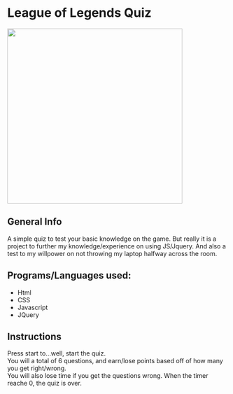 # League of Legends Quiz

<img src="https://vignette.wikia.nocookie.net/logopedia/images/8/86/League_of_legends_logo_transparent.png"
    width="400px">
    

## General Info

A simple quiz to test your basic knowledge on the game. 
But really it is a project to further my knowledge/experience on using JS/Jquery.
And also a test to my willpower on not throwing my laptop halfway across the room.

## Programs/Languages used:

* Html
* CSS
* Javascript
* JQuery

## Instructions

Press start to...well, start the quiz. 
<br>
You will a total of 6 questions, and earn/lose
points based off of how many you get right/wrong. 
<br>
You will also lose time if you get the questions wrong.
When the timer reache 0, the quiz is over.


